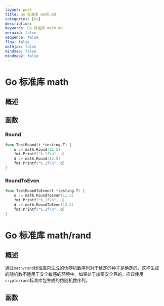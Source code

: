 ```yaml
---
layout: post
title: Go 标准库 math.md
categories: [Go]
description: 
keywords: Go 标准库 math.md
mermaid: false
sequence: false
flow: false
mathjax: false
mindmap: false
mindmap2: false
---
```

# Go 标准库 math

## 概述

## 函数

### Round

```go
func TestRound(t *testing.T) {
    u := math.Round(11.5)
    fmt.Printf("%.1f\n", u)
    d := math.Round(12.5)
    fmt.Printf("%.1f\n", d)
}
```



### RoundToEven

```go
func TestRoundToEven(t *testing.T) {
    u := math.RoundToEven(11.5)
    fmt.Printf("%.1f\n", u)
    d := math.RoundToEven(12.5)
    fmt.Printf("%.1f\n", d)
}
```



# Go 标准库 math/rand

## 概述

通过`math/rand`标准库包生成的伪随机数序列对于给定的种子是确定的，这样生成的随机数不适用于安全敏感的环境中。如果处于加密安全目的，应该使用`crypto/rand`标准库包生成的伪随机数序列。



## 函数